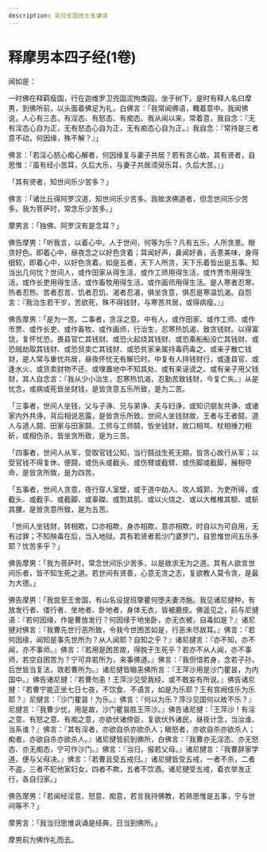 ```yaml
---
description: 吴月支国居士支谦译
---
```


# 释摩男本四子经(1卷)

闻如是：

一时佛在释羁瘦国，行在迦维罗卫兜国泥拘类园，坐于树下。是时有释人名曰摩男，到佛所前，以头面着佛足为礼，白佛言：「我常闻佛语，輙着意中。我闻佛说，人心有三态，有淫态、有怒态、有痴态。我从闻以来，常着意，我自念：『无有淫态心自为正，无有怒态心自为正，无有痴态心自为正。』我自念：『常持是三者意不动，何因缘，殊不解？』」

佛言：「若淫心怒心痴心解者，何因缘复与妻子共居？若有贪心故。其有贤者，自思惟：『虽有经小苦耳，久后大乐，与妻子共居须臾乐耳，久后大苦。』」

「其有贤者，知世间乐少苦多？」

佛言：「诸比丘得阿罗汉道，知世间乐少苦多。我故求佛道者，但念世间乐少苦多。我为菩萨时，常念乐少苦多。」

摩男言：「独佛、阿罗汉有是念耳？」

佛告摩男：「听我言，以着心中。人于世间，何等为乐？凡有五乐，人所贪憙。眼贪好色。即着心中，昼夜念之以好色贪着；耳闻好声，鼻闻好香，舌憙美味，身得细软，即着心中，以好色贪着。如是五者，天下人所贪，天下乐着皆出是五事。知当出几何忧？世间人，或作田家从得生活，或作工师用得生活，或作贾市用得生活，或作长吏用得生活，或作畜牧用得生活，或作画师用得生活。是人寒者忍寒、热者忍热、苦者忍苦、饥者忍饥、渴者忍渴，俱坐贪意，俱忍是寒温饥渴。自怨言：『我治生若干岁，苦欲死，殊不得钱财，与寒苦共居，或得病瘦。』」

佛告摩男：「是为一苦。二事者，贪淫之意。中有人，或作田家、或作工师、或作市贾、或作长吏、或作畜牧、或作画师，行治生，忍寒热饥渴，致贪钱财。以得富饶，复怀忧恐，畏县官亡其钱财、或恐火起烧其钱财、或恐乘船船没亡其钱财、或恐贼劫取其钱财、或恐贸卖亡其钱财、或恐贫家亲属持毒药毒之、或亲子散亡钱财，是人常与重忧共居，昼夜怀忧无有解已时。中复有人持钱财行，或逢县官、或逢水火、或货卖财物不还、或埋置地中不知其处、或有来诬谤之、或有亲子用父钱财，其人自念言：『我从少小治生，忍寒热饥渴，忍勤苦致钱财，今复亡失。』从是忧念，或病或死皆坐财钱，是皆贪意五乐所致，是为二苦。

「三事者，世间人坐钱，父与子诤、兄与弟诤、夫与妇诤，或知识朋友共诤、或诸家内外共诤，背后相说恶露，是皆贪乐所致。世间人坐钱财故，王者与王者鬪、道人与道人鬪、田家与田家鬪、工师与工师鬪，皆坐钱财，故口相骂、杖相捶刀相斫，或相伤杀，皆坐贪所致，是为三苦。

「四事者，世间人从军，受取官钱公知，当行鬪战生死无期，皆贪心故行从军；以受官钱不得复休，便鬪，或伤头或截头、或伤臂或截臂、或伤脚或截脚，展相夺命，是皆贪所致，是为四苦。

「五事者，世间人贪意，夜行穿人室壁，或于道中劫人、攻人城郭，为吏所得，或截头、或截手、或截脚、或辜磔、或割其肌、或以火烧之、或以大椎椎其额、或斩其腰，是皆贪意所致，是为五苦。

「世间人坐钱财，转相欺，口亦相欺，身亦相欺，意亦相欺，时自以为可自用，无有过罪；不知殃毒在后，当入地狱。其有若贤者若沙门婆罗门，自思惟世间五乐多耶？忧苦多乎？」

佛告摩男：「我为菩萨时，常念世间乐少苦多，以是故求无为之道。其有人欲言世间乐者，皆不知生死之道。若世间有贤善，心意无贪之志，复欲教人莫令贪，是最为大德。」

佛告摩男：「我尝至王舍国，有山名设提班擥瞿何堕夫妻沛施。我见诸尼揵种，有放发行者、偻行者、坐地者、卧地者，身体无衣，皆被鹿皮。佛遥见之，前与尼揵语：『若何因缘，作是曹放发行？何因缘于地坐卧，亦无衣被，自毒如是？』诸尼揵对佛言：『我曹先世行恶所致，令我今世困苦如是，行恶未尽故耳。』佛言：『若何因缘，闻知是事先世所为？从人闻耶？自知之乎？』诸尼揵言：『亦不知，亦不闻，亦不事师。』佛言：『若用是困苦故，得脱于生死乎？若亦不从人闻，亦不事师，若空自困苦为？宁可弃若所为，来事佛道。』佛言：『我但惜若身，念若子孙，后世皆当复法，效若曹所为。』诸尼揵皆瞋恚佛所言：『王萍沙用是沙门瞿昙，为内国中。』佛告诸尼揵：『若曹勿恚！王萍沙见受我经，或不敢妄有所说。』佛告诸尼揵：『若曹宁能正坐七日七夜，不饮食、不语言，如是为乐耶？王有宫阙伎乐为乐耶？』尼揵言：『沙门瞿昙！为乐。』佛言：『何以为乐？萍沙见国何以故不乐？』尼揵言：『我曹少忧，用是故，沙门瞿昙胜王萍沙。』佛告诸尼揵：『王萍沙！有淫之意、有怒之意、有痴之意，亦欲伏诸傍臣，复欲伏外诸民，昼夜计念，当治谁、当系谁？』佛言：『其有淫者，亦欲自杀亦欲杀人；瞋怒者，亦欲自杀亦欲杀人；痴者，亦欲自杀亦欲杀人。』诸尼揵皆前到佛所，白佛言：『我曹亦无淫态、亦无怒态、亦无痴态，宁可作沙门。』佛言：『当归，报若父母。』诸尼揵言：『我曹辞家学道，便与父母决。』佛言：『若曹且受五戒归。』诸尼揵皆受五戒，一者不杀，二者不盗，三者不犯他家妇女，四者不欺，五者不饮酒。诸尼揵受五戒，着衣举发正行，各自归家。」

佛告摩男：「若闻经淫意、怒意、痴意，若言我持佛教，若熟思惟是五事，宁与世间等不？」

摩男言：「我当归思惟讽诵是经典，日当到佛所。」

摩男前为佛作礼而去。
